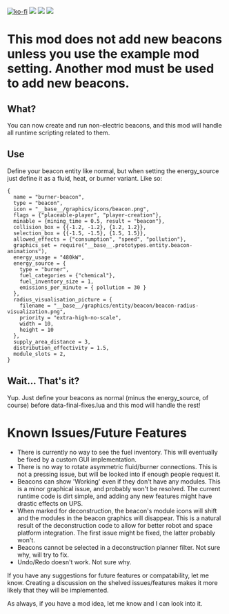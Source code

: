 [![ko-fi](https://img.shields.io/badge/Ko--fi-Donate%20-hotpink?logo=kofi&logoColor=white&style=for-the-badge)](https://ko-fi.com/protocol1903) [![](https://img.shields.io/badge/dynamic/json?color=orange&label=Factorio&query=downloads_count&suffix=%20downloads&url=https%3A%2F%2Fmods.factorio.com%2Fapi%2Fmods%2Fzzz-nonstandard-beacons&style=for-the-badge)](https://mods.factorio.com/mod/zzz-nonstandard-beacons) [![](https://img.shields.io/badge/Discord-Community-blue?style=for-the-badge)](https://discord.gg/K3fXMGVc4z) [![](https://img.shields.io/badge/Github-Source-green?style=for-the-badge)](https://github.com/protocol-1903/zzz-nonstandard-beacons)

# This mod does not add new beacons unless you use the example mod setting. Another mod must be used to add new beacons.

## What?
You can now create and run non-electric beacons, and this mod will handle all runtime scripting related to them.

## Use
Define your beacon entity like normal, but when setting the energy_source just define it as a fluid, heat, or burner variant. Like so:

```
{
  name = "burner-beacon",
  type = "beacon",
  icon = "__base__/graphics/icons/beacon.png",
  flags = {"placeable-player", "player-creation"},
  minable = {mining_time = 0.5, result = "beacon"},
  collision_box = {{-1.2, -1.2}, {1.2, 1.2}},
  selection_box = {{-1.5, -1.5}, {1.5, 1.5}},
  allowed_effects = {"consumption", "speed", "pollution"},
  graphics_set = require("__base__.prototypes.entity.beacon-animations"),
  energy_usage = "480kW",
  energy_source = {
    type = "burner",
    fuel_categories = {"chemical"},
    fuel_inventory_size = 1,
    emissions_per_minute = { pollution = 30 }
  },
  radius_visualisation_picture = {
    filename = "__base__/graphics/entity/beacon/beacon-radius-visualization.png",
    priority = "extra-high-no-scale",
    width = 10,
    height = 10
  },
  supply_area_distance = 3,
  distribution_effectivity = 1.5,
  module_slots = 2,
}
```

## Wait... That's it?
Yup. Just define your beacons as normal (minus the energy_source, of course) before data-final-fixes.lua and this mod will handle the rest!

# Known Issues/Future Features
- There is currently no way to see the fuel inventory. This will eventually be fixed by a custom GUI implementation.
- There is no way to rotate asymmetric fluid/burner connections. This is not a pressing issue, but will be looked into if enough people request it.
- Beacons can show 'Working' even if they don't have any modules. This is a minor graphical issue, and probably won't be resolved. The current runtime code is dirt simple, and adding any new features might have drastic effects on UPS.
- When marked for deconstruction, the beacon's module icons will shift and the modules in the beacon graphics will disappear. This is a natural result of the deconstruction code to allow for better robot and space platform integration. The first issue might be fixed, the latter probably won't.
- Beacons cannot be selected in a deconstruction planner filter. Not sure why, will try to fix.
- Undo/Redo doesn't work. Not sure why.

If you have any suggestions for future features or compatability, let me know. Creating a discussion on the shelved issues/features makes it more likely that they will be implemented.

As always, if you have a mod idea, let me know and I can look into it.